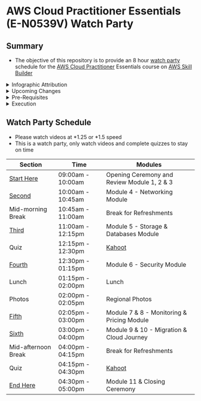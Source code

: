 # AWS Cloud Practitioner Essentials (E-N0539V) Watch Party

## Summary
* The objective of this repository is to provide an 8 hour [watch party](https://en.wiktionary.org/wiki/watch_party) schedule for the [AWS Cloud Practitioner](https://aws.amazon.com/certification/certified-cloud-practitioner/) Essentials course on [AWS Skill Builder](https://explore.skillbuilder.aws/)

<details class="faq box"><summary>Infographic Attribution</summary>
<p>

* All diagrams in this repository were kindly sourced from Jerry Hargrove's website - [Cloud Diagrams & Notes](https://www.awsgeek.com/)
* No changes were made to the diagrams
* A single diagram was used from this blog article: [A map of storage options in Google Cloud](https://cloud.google.com/blog/topics/developers-practitioners/map-storage-options-google-cloud)

</p>
</details>

<details class="faq box"><summary>Upcoming Changes</summary>
<p>

[Coming soon: updates to AWS Certified Cloud Practitioner exam](https://aws.amazon.com/blogs/training-and-certification/coming-soon-updates-to-aws-certified-cloud-practitioner-exam/)

</p>
</details>



<details class="faq box"><summary>Pre-Requisites</summary>
<p>

* The AWS Cloud Practitioner Essentials Course is available on [AWS Skill Builder](https://explore.skillbuilder.aws/) 
* Login to AWS Skill Builder and search for `E-N0539V`
    * `E-N0539V` is the ID for the English Language version of AWS Cloud Practitioner Essentials course
* Please complete Module 1, 2 and 3 as self study

</p>
</details>

<details class="faq box"><summary>Execution</summary>
<p>

## Overview
* A Cloud Champion will start each section on the hour and give an oveview of the learning objectives
* Once the Cloud Champion is complete, participants should put on headphones and complete all the video's in that module
* If a participant has any questions they may ask for support (Details to Be Provided in Session)
* After completing the video's, each section has a break
    * Exception is Module 6 which has a Quiz before Lunch
* Participants are on break until the start of the next section
* Participants should return on the hour, each hour to start the next module
    * Exceptions are Module 6 & Module 11

</p>
</details>

## Watch Party Schedule
* Please watch videos at *1.25 or *1.5 speed
* This is a watch party, only watch videos and complete quizzes to stay on time

| Section | Time | Modules |
| --- | --- | --- |
| [Start Here](https://github.com/jamesbuckett/aws-cloud-practitioner-essentials/blob/main/01-first-time-block.md) | 09:00am - 10:00am | Opening Ceremony and Review Module 1, 2 & 3 |
| [Second](https://github.com/jamesbuckett/aws-cloud-practitioner-essentials/blob/main/02-second-time-block.md) | 10:00am - 10:45am | Module 4 - Networking Module |
| Mid-morning Break | 10:45am - 11:00am | Break for Refreshments |
| [Third](https://github.com/jamesbuckett/aws-cloud-practitioner-essentials/blob/main/03-third-time-block.md) | 11:00am - 12:15pm | Module 5 - Storage & Databases Module |
| Quiz | 12:15pm - 12:30pm | [Kahoot](https://kahoot.it/) |
| [Fourth](https://github.com/jamesbuckett/aws-cloud-practitioner-essentials/blob/main/04-fourth-time-block.md) | 12:30pm - 01:15pm | Module 6 - Security Module |
| Lunch | 01:15pm - 02:00pm | Lunch |
| Photos | 02:00pm - 02:05pm | Regional Photos |
| [Fifth](https://github.com/jamesbuckett/aws-cloud-practitioner-essentials/blob/main/05-fifth-time-block.md) | 02:05pm - 03:00pm | Module 7 & 8 - Monitoring & Pricing Module |
| [Sixth](https://github.com/jamesbuckett/aws-cloud-practitioner-essentials/blob/main/06-sixth-time-block.md) | 03:00pm - 04:00pm | Module 9 & 10 - Migration & Cloud Journey |
| Mid-afternoon Break | 04:00pm - 04:15pm | Break for Refreshments |
| Quiz | 04:15pm - 04:30pm | [Kahoot](https://kahoot.it/) |
| [End Here](https://github.com/jamesbuckett/aws-cloud-practitioner-essentials/blob/main/07-seventh-time-block.md) | 04:30pm - 05:00pm | Module 11  & Closing Ceremony |


